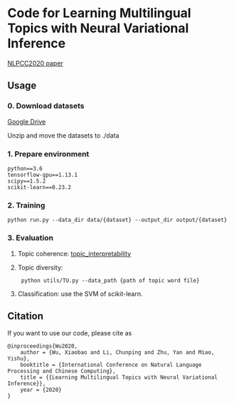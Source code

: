# Code for Learning Multilingual Topics with Neural Variational Inference

[NLPCC2020 paper](https://link.springer.com/chapter/10.1007/978-3-030-60450-9_66)

## Usage

### 0. Download datasets

[Google Drive](https://drive.google.com/drive/folders/15Ywhv_O1h8bysjqbG8ZtS7cnGyz06yUr?usp=sharing)

Unzip and move the datasets to ./data

### 1. Prepare environment

    python==3.6
    tensorflow-gpu==1.13.1
    scipy==1.5.2
    scikit-learn==0.23.2 

### 2. Training

    python run.py --data_dir data/{dataset} --output_dir output/{dataset}

### 3. Evaluation

1. Topic coherence: [topic_interpretability](https://github.com/jhlau/topic_interpretability)

2. Topic diversity:

        python utils/TU.py --data_path {path of topic word file}

3. Classification: use the SVM of scikit-learn.

## Citation
If you want to use our code, please cite as

    @inproceedings{Wu2020,
        author = {Wu, Xiaobao and Li, Chunping and Zhu, Yan and Miao, Yishu},
        booktitle = {International Conference on Natural Language Processing and Chinese Computing},
        title = {{Learning Multilingual Topics with Neural Variational Inference}},
        year = {2020}
    }
